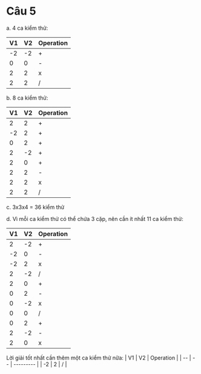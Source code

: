 # Câu 5

a. 4 ca kiểm thử:

| V1 | V2 | Operation |
| -- | -- | --------- |
| -2 | -2 |     +     |
|  0 |  0 |     -     |
|  2 |  2 |     x     |
|  2 |  2 |     /     |

b. 8 ca kiểm thử:

| V1 | V2 | Operation |
| -- | -- | --------- |
|  2 |  2 |     +     |
| -2 |  2 |     +     |
|  0 |  2 |     +     |
|  2 | -2 |     +     |
|  2 |  0 |     +     |
|  2 |  2 |     -     |
|  2 |  2 |     x     |
|  2 |  2 |     /     |

c. 3x3x4 = 36 kiểm thử

d. Vì mỗi ca kiểm thử có thể chứa 3 cặp, nên cần ít nhất 11 ca kiểm thử:

| V1 | V2 | Operation |
| -- | -- | --------- |
|  2 | -2 |     +     |
| -2 |  0 |     -     |
| -2 |  2 |     x     |
|  2 | -2 |     /     |
|  2 |  0 |     +     |
|  0 |  2 |     -     |
|  0 | -2 |     x     |
|  0 |  0 |     /     |
|  0 |  2 |     +     |
|  2 | -2 |     -     |
|  2 |  0 |     x     |


Lời giải tốt nhất cần thêm một ca kiểm thử nữa:
| V1 | V2 | Operation |
| -- | -- | --------- |
| -2 |  2 |     /     |